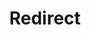 ﻿---
layout: src/layouts/Redirect.astro
title: Redirect
redirect: /docs/octopus-rest-api/octopus-cli/list-projects
pubDate:  2023-01-01
navSearch: false
navSitemap: false
navMenu: false
---
